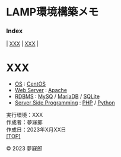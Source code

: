 # LAMP環境構築メモ <a id="TOP"></a>

### **Index**

| [XXX](#XXXX) | [XXX](#XXXX) |

<a id="XXXX"></a>
# <b>XXX</b>

* [OS](https://ja.hostadvice.com/marketshare/os/jp/) : [CentOS](https://www.centos.org/)  
* [Web Server](https://manuon.com/webserver-share-ranking/#index_id4) : [Apache](https://httpd.apache.org/)  
* [RDBMS](https://db-engines.com/en/ranking) : [MySQ](https://www.mysql.com/jp/) / [MariaDB](https://mariadb.com/kb/ja/mariadb/) / [SQLite](https://sqlite.org/)  
* [Server Side Programming](https://w3techs.com/technologies/overview/programming_language) : [PHP](https://www.php.net/) / [Python](https://www.python.jp/)  

実行環境：XXX  
作成者：夢寐郎  
作成日：2023年X月XX日  
[[TOP]](#TOP)  

© 2023 夢寐郎
